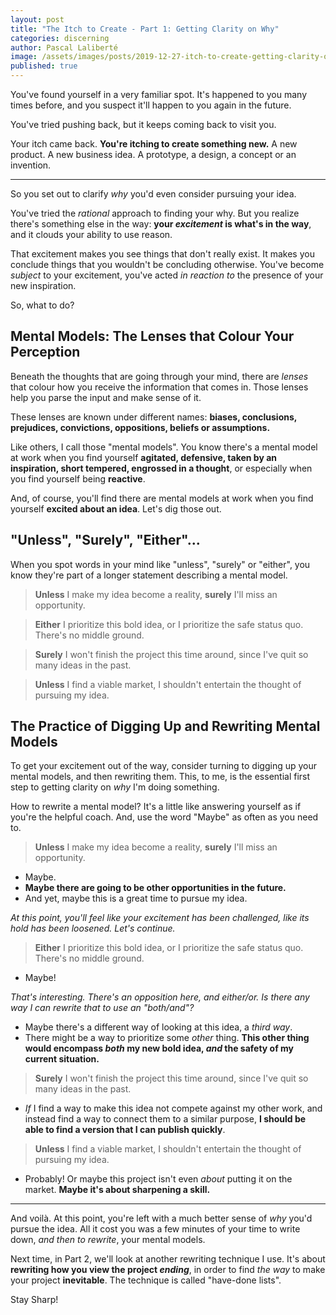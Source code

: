 ```yaml
---
layout: post
title: "The Itch to Create - Part 1: Getting Clarity on Why"
categories: discerning
author: Pascal Laliberté
image: /assets/images/posts/2019-12-27-itch-to-create-getting-clarity-on-why.jpg
published: true
---
```


You've found yourself in a very familiar spot. It's happened to you many times before, and you suspect it'll happen to you again in the future.

You've tried pushing back, but it keeps coming back to visit you.

Your itch came back. **You're itching to create something new.** A new product. A new business idea. A prototype, a design, a concept or an invention.

---

So you set out to clarify _why_ you'd even consider pursuing your idea.

You've tried the _rational_ approach to finding your why. But you realize there's something else in the way: **your _excitement_ is what's in the way**, and it clouds your ability to use reason.

That excitement makes you see things that don't really exist. It makes you conclude things that you wouldn't be concluding otherwise. You've become _subject_ to your excitement, you've acted _in reaction to_ the presence of your new inspiration.

So, what to do?

## Mental Models: The Lenses that Colour Your Perception

Beneath the thoughts that are going through your mind, there are _lenses_ that colour how you receive the information that comes in. Those lenses help you parse the input and make sense of it.

These lenses are known under different names: **biases, conclusions, prejudices, convictions, oppositions, beliefs or assumptions.**

Like others, I call those "mental models". You know there's a mental model at work when you find yourself **agitated, defensive, taken by an inspiration, short tempered, engrossed in a thought**, or especially when you find yourself being **reactive**.

And, of course, you'll find there are mental models at work when you find yourself **excited about an idea**. Let's dig those out.

## "Unless", "Surely", "Either"...

When you spot words in your mind like "unless", "surely" or "either", you know they're part of a longer statement describing a mental model.

> **Unless** I make my idea become a reality, **surely** I'll miss an opportunity.

> **Either** I prioritize this bold idea, or I prioritize the safe status quo. There's no middle ground.

> **Surely** I won't finish the project this time around, since I've quit so many ideas in the past.

> **Unless** I find a viable market, I shouldn't entertain the thought of pursuing my idea.

## The Practice of Digging Up and Rewriting Mental Models

To get your excitement out of the way, consider turning to digging up your mental models, and then rewriting them. This, to me, is the essential first step to getting clarity on _why_ I'm doing something.

How to rewrite a mental model? It's a little like answering yourself as if you're the helpful coach. And, use the word "Maybe" as often as you need to.

> **Unless** I make my idea become a reality, **surely** I'll miss an opportunity.

* Maybe.
* **Maybe there are going to be other opportunities in the future.**
* And yet, maybe this is a great time to pursue my idea.

_At this point, you'll feel like your excitement has been challenged, like its hold has been loosened. Let's continue._

> **Either** I prioritize this bold idea, or I prioritize the safe status quo. There's no middle ground.

* Maybe!

_That's interesting. There's an opposition here, and either/or. Is there any way I can rewrite that to use an "both/and"?_

* Maybe there's a different way of looking at this idea, a _third way_.
* There might be a way to prioritize some _other_ thing. **This other thing would encompass _both_ my new bold idea, _and_ the safety of my current situation.**

> **Surely** I won't finish the project this time around, since I've quit so many ideas in the past.

* _If_ I find a way to make this idea not compete against my other work, and instead find a way to connect them to a similar purpose, **I should be able to find a version that I can publish quickly**.

> **Unless** I find a viable market, I shouldn't entertain the thought of pursuing my idea.

* Probably! Or maybe this project isn't even _about_ putting it on the market. **Maybe it's about sharpening a skill.**

---

And voilà. At this point, you're left with a much better sense of _why_ you'd pursue the idea. All it cost you was a few minutes of your time to write down, _and then to rewrite_, your mental models.

Next time, in Part 2, we'll look at another rewriting technique I use. It's about **rewriting how you view the project _ending_**, in order to find _the way_ to make your project **inevitable**. The technique is called "have-done lists".

Stay Sharp!

